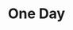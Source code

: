 ---
layout: songs
title: One Day
album: Scapegoats
album_link: https://open.spotify.com/album/1GmX76Xij1oQSQO64pdyh3
components: ['tabs']
short_name: one-day

song_name: One Day
song_tagline: This song right here...

song_description: This is a really good song.

spotify_id: 4M6MLtBNFhx82WVnP8Ltj5

lyrics: |-
    #### Verse 1
    Someday, the dinosaurs will return someday, probably.
    Someday, the robot dogs will spring us into action.
    Someday, all these promises of past future somethings just might occur.
    For now we're waiting assured that all of these things someday.

    #### Prechorus
    And everything you've ever known will be revealed to be a holographic simulation
    of everything you ever knew, and nothing’s left to know, but all of these things, someday.

    #### Verse 2
    Someday, future space places will appear much closer that they do today.
    Someday, we'll all own a glowing laser sword... but wait no, nevermind.
    Someday, doesn't work for that, it was long ago and far away.
    I cook my food by microwave, and all of these things someday.

    #### Prechorus
    And everything you've ever known will be revealed to be a holographic simulation
    of everything you ever knew, and nothing’s left to know, but all of these things, someday.

    #### Chorus
    And we're waiting for someday to be today again.
    Everyone alive will be dust before the end.
    Before the Universe disintegrates, I just want to see one day, someday.

    #### Verse 3
    Someday, I thought we'd ride off together into the sunset.
    On hover bikes or boards or maybe hover boots.
    But now I'm all alone, and the center of this b'ritto is cold.
    This future sucks so I'll just stare off into someday.

    #### Prechorus
    And everything you've ever known will be revealed to be a holographic stimulation
    of everything you ever knew, and nothing’s left to know, but all of these things someday.

    #### Chorus
    And we're waiting for someday to be today again.
    Everyone alive will be dust before the end.
    Before the Universe disintegrates, I just want to see one day, someday.

    #### Chorus
    Cuz I'm waiting for someday to be today again.
    Begging for just one last kiss before the end.
    Before the Universe disintegrates, I just want to see one day with you, someday.

song_credits: |-
    Written and Recorded in Minneapolis by Daniel Goodroad + Jim Frankenstein
    Mixed & Mastered by Anders Carlson
---